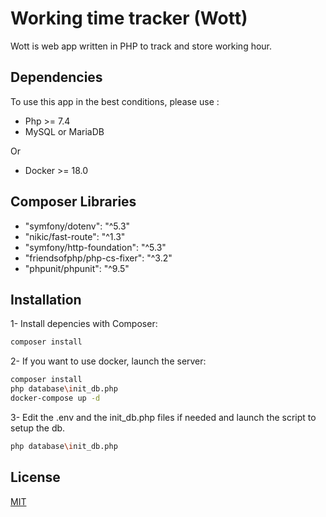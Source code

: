 # Working time tracker (Wott)

Wott is web app written in PHP to track and store
working hour.

## Dependencies

To use this app in the best conditions, please use :

- Php >= 7.4
- MySQL or MariaDB

Or

- Docker >= 18.0

## Composer Libraries

- "symfony/dotenv": "^5.3"
- "nikic/fast-route": "^1.3"
- "symfony/http-foundation": "^5.3"
- "friendsofphp/php-cs-fixer": "^3.2"
- "phpunit/phpunit": "^9.5"

## Installation

1- Install depencies with Composer:

```bash
composer install
```

2- If you want to use docker, launch the server:

```bash
composer install
php database\init_db.php
docker-compose up -d
```

3- Edit the .env and the init_db.php files if needed and launch the script to setup the db.

```bash
php database\init_db.php
```

## License

[MIT](https://choosealicense.com/licenses/mit/)
